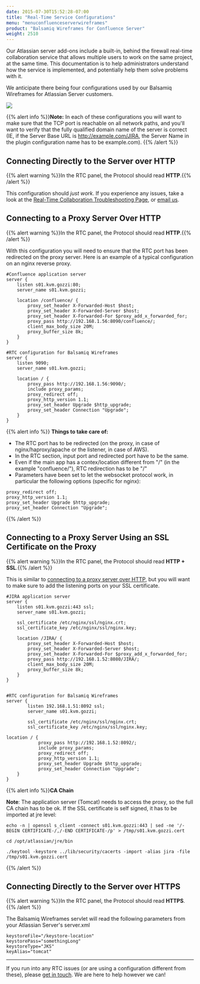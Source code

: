```yaml
---
date: 2015-07-30T15:52:28-07:00
title: "Real-Time Service Configurations"
menu: "menuconfluenceserverwireframes"
product: "Balsamiq Wireframes for Confluence Server"
weight: 2510
---
```


Our Atlassian server add-ons include a built-in, behind the firewall real-time collaboration service that allows multiple users to work on the same project, at the same time. This documentation is to help administrators understand how the service is implemented, and potentially help them solve problems with it.

We anticipate there being four configurations used by our Balsamiq Wireframes for Atlassian Server customers.

![](//media.balsamiq.com/img/support/docs/atlassian/bwrtc.png)

{{% alert info %}}**Note:** In each of these configurations you will want to make sure that the TCP port is reachable on all network paths, and you'll want to verify that the fully qualified domain name of the server is correct (IE, if the Server Base URL is http://example.com/JIRA, the Server Name in the plugin configuration name has to be example.com). {{% /alert %}}

## Connecting Directly to the Server over HTTP

{{% alert warning %}}In the RTC panel, the Protocol should read **HTTP**.{{% /alert %}}

This configuration should _just work_. If you experience any issues, take a look at the [Real-Time Collaboration Troubleshooting Page](../rtc-troubleshooting/), or [email us](mailto:support@balsamiq.com).

## Connecting to a Proxy Server Over HTTP

{{% alert warning %}}In the RTC panel, the Protocol should read **HTTP**.{{% /alert %}}

With this configuration you will need to ensure that the RTC port has been redirected on the proxy server. Here is an example of a typical configuration on an nginx reverse proxy.

```
#Confluence application server
server {
    listen s01.kvm.gozzi:80;
    server_name s01.kvm.gozzi;

    location /confluence/ {
        proxy_set_header X-Forwarded-Host $host;
        proxy_set_header X-Forwarded-Server $host;
        proxy_set_header X-Forwarded-For $proxy_add_x_forwarded_for;
        proxy_pass http://192.168.1.56:8090/confluence/;
        client_max_body_size 20M;
        proxy_buffer_size 8k;
    }
}

#RTC configuration for Balsamiq Wireframes
server {
    listen 9090;
    server_name s01.kvm.gozzi;

    location / {
        proxy_pass http://192.168.1.56:9090/;
        include proxy_params;
        proxy_redirect off;
        proxy_http_version 1.1;
        proxy_set_header Upgrade $http_upgrade;
        proxy_set_header Connection "Upgrade";
    }
}
```

{{% alert info %}}
**Things to take care of:**

- The RTC port has to be redirected (on the proxy, in case of nginx/haproxy/apache or the listener, in case of AWS).
- In the RTC section, input port and redirected port have to be the same.
- Even if the main app has a contex/location different from "/" (in the example "confluence/"), RTC redirection has to be "/"
- Parameters have been set to let the websocket protocol work, in particular the following options (specific for nginx):

```
proxy_redirect off;
proxy_http_version 1.1;
proxy_set_header Upgrade $http_upgrade;
proxy_set_header Connection "Upgrade";
```
{{% /alert %}}

## Connecting to a Proxy Server Using an SSL Certificate on the Proxy

{{% alert warning %}}In the RTC panel, the Protocol should read **HTTP + SSL**.{{% /alert %}}

This is similar to [connecting to a proxy server over HTTP](#connecting-to-a-proxy-server-over-http), but you will want to make sure to add the listening ports on your SSL certificate.

```
#JIRA application server
server {
    listen s01.kvm.gozzi:443 ssl;
    server_name s01.kvm.gozzi;

    ssl_certificate /etc/nginx/ssl/nginx.crt;
    ssl_certificate_key /etc/nginx/ssl/nginx.key;

    location /JIRA/ {
        proxy_set_header X-Forwarded-Host $host;
        proxy_set_header X-Forwarded-Server $host;
        proxy_set_header X-Forwarded-For $proxy_add_x_forwarded_for;
        proxy_pass http://192.168.1.52:8080/JIRA/;
        client_max_body_size 20M;
        proxy_buffer_size 8k;
    }
}


#RTC configuration for Balsamiq Wireframes
server {
        listen 192.168.1.51:8092 ssl;
        server_name s01.kvm.gozzi;

        ssl_certificate /etc/nginx/ssl/nginx.crt;
        ssl_certificate_key /etc/nginx/ssl/nginx.key;

location / {
            proxy_pass http://192.168.1.52:8092/;
            include proxy_params;
            proxy_redirect off;
            proxy_http_version 1.1;
            proxy_set_header Upgrade $http_upgrade;
            proxy_set_header Connection "Upgrade";
    }
}
```
{{% alert info %}}**CA Chain**

**Note**: The application server (Tomcat) needs to access the proxy, so the full CA chain has to be ok.
If the SSL certificate is self signed, it has to be imported at jre level:

```
echo -n | openssl s_client -connect s01.kvm.gozzi:443 | sed -ne '/-BEGIN CERTIFICATE-/,/-END CERTIFICATE-/p' > /tmp/s01.kvm.gozzi.cert

cd /opt/atlassian/jre/bin

./keytool -keystore ../lib/security/cacerts -import -alias jira -file /tmp/s01.kvm.gozzi.cert
```
{{% /alert %}}

## Connecting Directly to the Server over HTTPS

{{% alert warning %}}In the RTC panel, the Protocol should read **HTTPS**.{{% /alert %}}

The Balsamiq Wireframes servlet will read the following parameters from your Atlassian Server's server.xml

```
keystoreFile="/keystore-location"
keystorePass="somethingLong"
keystoreType="JKS"
keyAlias="tomcat"
```
---

If you run into any RTC issues (or are using a configuration different from these), please [get in touch](mailto:support@balsamiq.com). We are here to help however we can!
